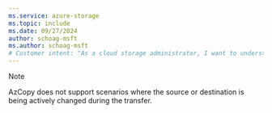 ```yaml
---
ms.service: azure-storage
ms.topic: include
ms.date: 09/27/2024
author: schoag-msft
ms.author: schoag-msft
# Customer intent: "As a cloud storage administrator, I want to understand the limitations of AzCopy regarding active data changes during transfers, so that I can ensure successful data migrations without interruptions."
---
```


> [!NOTE]
> AzCopy does not support scenarios where the source or destination is being actively changed during the transfer.
